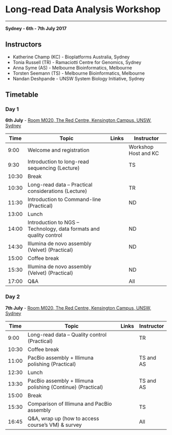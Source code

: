 # Long-read Data Analysis Workshop

---
**Sydney - 6th - 7th July 2017**

## Instructors

* Katherine Champ (KC) - Bioplatforms Australia, Sydney
* Tonia Russell (TR) - Ramaciotti Centre for Genomics, Sydney
* Anna Syme (AS) - Melbourne Bioinformatics, Melbourne
* Torsten Seemann (TS) - Melbourne Bioinformatics, Melbourne
* Nandan Deshpande - UNSW System Biology Initiative, Sydney


## Timetable
### Day 1
**6th July** - [Room M020, The Red Centre, Kensington Campus, UNSW, Sydney](https://goo.gl/maps/XGNDvUkSCV72)

| **Time** | **Topic** | **Links** | **Instructor** |
| -------- | --------- | --------- | ----------- |
|9:00|Welcome and registration||Workshop Host and KC|
|9:30|Introduction to long-read sequencing (Lecture)||TS|
|10:30|Break|
|10:30|Long-read data – Practical considerations (Lecture)||TR|
|11:30|Introduction to Command-line (Practical)||ND|
|13:00|Lunch|
|14:00|Introduction to NGS – Technology, data formats and quality control||ND|
|14:30|Illumina de novo assembly (Velvet) (Practical)||ND|
|15:00|Coffee break|
|15:30|Illumina de novo assembly (Velvet) (Practical)||ND|
|17:00|Q&A||All|


### Day 2
**7th July** - [Room M020, The Red Centre, Kensington Campus, UNSW, Sydney](https://goo.gl/maps/XGNDvUkSCV72)

| **Time** | **Topic** | **Links** | **Instructor** |
| -------- | --------- | --------- | ----------- |
|9:00|Long-read data – Quality control (Practical)||TR|
|10:30|Coffee break|
|11:00|PacBio assembly + Illimuna polishing (Practical)||TS and AS|
|12:30|Lunch|
|13:30|PacBio assembly + Illimuna polishing (Continue) (Practical)||TS and AS|
|15:00|Break|
|15:30|Comparison of Illimuna and PacBio assembly||TS|
|16:45|Q&A, wrap up (how to access course’s VM) & survey||All|
